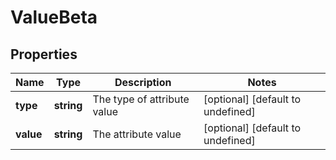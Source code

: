 # ValueBeta

## Properties

Name | Type | Description | Notes
------------ | ------------- | ------------- | -------------
**type** | **string** | The type of attribute value | [optional] [default to undefined]
**value** | **string** | The attribute value | [optional] [default to undefined]


